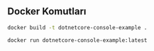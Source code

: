 ## Docker Komutları

```bash
docker build -t dotnetcore-console-example .

docker run dotnetcore-console-example:latest
```
